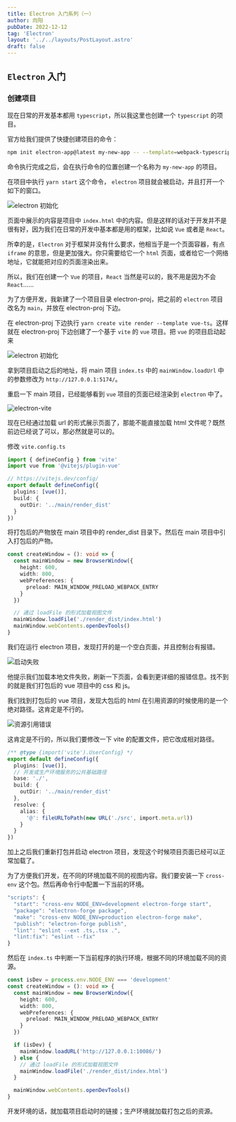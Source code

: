 ```yaml
---
title: Electron 入门系列（一）
author: 向阳
pubDate: 2022-12-12
tag: 'Electron'
layout: '../../layouts/PostLayout.astro'
draft: false
---
```


## `Electron` 入门

### 创建项目

现在日常的开发基本都用 `typescript`，所以我这里也创建一个 `typescript` 的项目。

官方给我们提供了快捷创建项目的命令：

```bash
npm init electron-app@latest my-new-app -- --template=webpack-typescript
```

命令执行完成之后，会在执行命令的位置创建一个名称为 `my-new-app` 的项目。

在项目中执行 `yarn start` 这个命令， `electron` 项目就会被启动，并且打开一个如下的窗口。

![electron 初始化](/assets/images/electron/electron_init.png)

页面中展示的内容是项目中 `index.html` 中的内容。但是这样的话对于开发并不是很有好，因为我们在日常的开发中基本都是用的框架，比如说 `Vue` 或者是 `React`。

所幸的是，`Electron` 对于框架并没有什么要求，他相当于是一个页面容器，有点 `iframe` 的意思，但是更加强大。你只需要给它一个 `html` 页面，或者给它一个网络地址，它就能把对应的页面渲染出来。

所以，我们在创建一个 `Vue` 的项目，`React` 当然是可以的，我不用是因为不会 `React`……

为了方便开发，我新建了一个项目目录 electron-proj，把之前的 `electron` 项目改名为 `main`，并放在 electron-proj 下边。

在 electron-proj 下边执行 `yarn create vite render --template vue-ts`。这样就在 electron-proj 下边创建了一个基于 `vite` 的 `vue` 项目。把 `vue` 的项目启动起来

![electron 初始化](/assets/images/electron/vue_setup.png)

拿到项目启动之后的地址，将 main 项目 `index.ts` 中的 `mainWindow.loadUrl` 中的参数修改为 `http://127.0.0.1:5174/`。

重启一下 main 项目，已经能够看到 `vue` 项目的页面已经渲染到 `electron` 中了。

![electron-vite](/assets/images/electron/electron-vite.png)

现在已经通过加载 url 的形式展示页面了，那能不能直接加载 html 文件呢？既然前边已经说了可以，那必然就是可以的。

修改 `vite.config.ts`

```ts
import { defineConfig } from 'vite'
import vue from '@vitejs/plugin-vue'

// https://vitejs.dev/config/
export default defineConfig({
  plugins: [vue()],
  build: {
    outDir: '../main/render_dist'
  }
})
```

将打包后的产物放在 main 项目中的 render_dist 目录下。然后在 main 项目中引入打包后的产物。

```ts
const createWindow = (): void => {
  const mainWindow = new BrowserWindow({
    height: 600,
    width: 800,
    webPreferences: {
      preload: MAIN_WINDOW_PRELOAD_WEBPACK_ENTRY
    }
  })

  // 通过 loadFile 的形式加载视图文件
  mainWindow.loadFile('./render_dist/index.html')
  mainWindow.webContents.openDevTools()
}
```

我们在运行 electron 项目，发现打开的是一个空白页面，并且控制台有报错。

![启动失败](/assets/images/electron/electron-setup-error.png)

他提示我们加载本地文件失败，刷新一下页面，会看到更详细的报错信息。找不到的就是我们打包后的 vue 项目中的 css 和 js。

我们找到打包后的 vue 项目，发现大包后的 html 在引用资源的时候使用的是一个绝对路径。这肯定是不行的。

![资源引用错误](/assets/images/electron/source-error.png)

这肯定是不行的，所以我们要修改一下 vite 的配置文件，把它改成相对路径。

```ts
/** @type {import('vite').UserConfig} */
export default defineConfig({
  plugins: [vue()],
  // 开发或生产环境服务的公共基础路径
  base: './',
  build: {
    outDir: '../main/render_dist'
  },
  resolve: {
    alias: {
      '@': fileURLToPath(new URL('./src', import.meta.url))
    }
  }
})
```

加上之后我们重新打包并启动 electron 项目，发现这个时候项目页面已经可以正常加载了。

为了方便我们开发，在不同的环境加载不同的视图内容。我们要安装一下 `cross-env` 这个包。然后再命令行中配置一下当前的环境。

```ts
"scripts": {
  "start": "cross-env NODE_ENV=development electron-forge start",
  "package": "electron-forge package",
  "make": "cross-env NODE_ENV=production electron-forge make",
  "publish": "electron-forge publish",
  "lint": "eslint --ext .ts,.tsx .",
  "lint:fix": "eslint --fix"
}
```

然后在 `index.ts` 中判断一下当前程序的执行环境，根据不同的环境加载不同的资源。

```ts
const isDev = process.env.NODE_ENV === 'development'
const createWindow = (): void => {
  const mainWindow = new BrowserWindow({
    height: 600,
    width: 800,
    webPreferences: {
      preload: MAIN_WINDOW_PRELOAD_WEBPACK_ENTRY
    }
  })

  if (isDev) {
    mainWindow.loadURL('http://127.0.0.1:10086/')
  } else {
    // 通过 loadFile 的形式加载视图文件
    mainWindow.loadFile('./render_dist/index.html')
  }

  mainWindow.webContents.openDevTools()
}
```

开发环境的话，就加载项目启动时的链接；生产环境就加载打包之后的资源。
